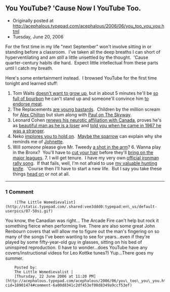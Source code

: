 ## You YouTube?  'Cause Now I YouTube Too.

 * Originally posted at http://acephalous.typepad.com/acephalous/2006/06/you_too_you_you.html
 * Tuesday, June 20, 2006



For the first time in my life "next September" won't involve sitting in or standing before a classroom.  I've taken all the deep breaths I can short of hyperventilating and am _still_ a little unsettled by the thought.  'Cause quarter-century habits die hard.  Expect little intellectual from these parts until I catch my breath.  

Here's some entertainment instead.  I browsed YouTube for the first time tonight and learned stuff:

1.  Tom Waits [doesn't want to grow up](http://www.youtube.com/watch?v=kzKiqk2iynY), but in about 5 minutes he'll be [so full of bourbon](http://www.youtube.com/watch?v=MpYftnVxRQ0) he can't stand up and someone'll convince him [to endorse meat](http://www.youtube.com/watch?v=qYOMPU18QjA).
2.  The Replacements [are young bastards](http://www.youtube.com/watch?v=f0p0NjsciOY).  Children by the million scream for [Alex Chilton](http://www.youtube.com/watch?v=5aCOpLa9m4c) but slum along with [Paul on The Skyway](http://www.youtube.com/watch?v=Pxls3Zs\_BHY).
3.  Leonard Cohen [renews his neurotic affiliation with Canada](http://www.youtube.com/watch?v=jW18n-nStzU), proves he's as [beautiful man as he is a loser](http://www.youtube.com/watch?v=Zqu3U05tkAw) and [told you when he came in 1967 he was a stranger](http://www.youtube.com/watch?v=RLq7Aqd\_H7g).
4.  Neko [implores you to hold on](http://www.youtube.com/watch?v=uIW69l-iT0o).  [Maybe the sparrow](http://www.youtube.com/watch?v=LVjcsRO6N7s) can explain why she reminds me of [Johnette](http://www.youtube.com/watch?v=ioXHtONNKSU).
5.  Will _someone_ please give Mr. Tweedy [a shot in the arm](http://www.youtube.com/watch?v=IrZ0-AzOxqw)? 6.  Wanna play in the Bronx?  You'll have to [cut your hair](http://www.youtube.com/watch?v=LCsEBEO-guw) before they'll [bring on the major leagues](http://www.youtube.com/watch?v=7D6xXYe5QOY). 7.  I will get tenure.  I have my very own [official ironman rally song](http://www.youtube.com/watch?v=cqmcINr4JKA).  If that fails, well, I'm not afraid to use [my valuable hunting knife](http://www.youtube.com/watch?v=1A8LyAqtaa0).  'Course then I'll have to start a new life.  But I say you take these things [head on](http://www.youtube.com/watch?v=SheTnX1cHqQ) or not at all.
		

* * *

### 1 Comment 

		

                
[]()

	

		![The Little Womedievalist](http://static.typepad.com/.shared:vee3ddd0:typepad:en\_us/default-userpics/07-50si.gif)
	

	

		

You know, the Canadian was right... The Arcade Fire can't help but rock it something fierce when performing live. There are also some great John Renbourn covers that will allow me to figure out the man's fingering on so many of the songs I've been wanting to see for years...even if they're played by some fifty-year-old guy in glasses, sitting on his bed of uninspired reproduction. (I have to wonder...does YouTube have any covers/instructional videos for Leo Kottke tunes?) Yup...There goes my summer.

	

		Posted by:
		The Little Womedievalist |
		[Thursday, 22 June 2006 at 11:20 PM](http://acephalous.typepad.com/acephalous/2006/06/you\_too\_you\_you.html?cid=18901474#comment-6a00d8341c2df453ef00d8349a9ccf53ef)

		

        
